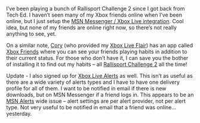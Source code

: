 I’ve been playing a bunch of Rallisport Challenge 2 since I got back
from Tech·Ed. I haven’t seen
many of my Xbox friends online when I’ve been online, but I just setup
the [MSN Messenger / Xbox Live
integration](http://www.xbox.com/en-us/live/about/features-messenger.htm).
Cool idea, but none of my friends are online right now, so there’s not
really anything to see, yet. 

On a similar note, [Cory](http://www.addressof.com/blog/) (who
provided my [Xbox Live
Flair](http://devhawk.net/themes/devhawk/images/gamertag.gif)) has an
app called [Xbox Friends](http://www.xboxfriends.com/xboxfriends.aspx)
where you can see your friends playing habits in addition to their
current status. For those who don’t have it, I can save you the bother
of installing it to find out my habits – all [Rallisport Challenge
2](http://www.xbox.com/en-us/rallisportchallenge2/default.htm) all the
time!

Update - I also signed up for [Xbox Live
Alerts](http://www.xbox.com/en-us/alerts/alertsintro.htm) as well. This
isn’t as useful as there are a wide variety of alerts types and I have
to have one delivery profile for all of them. I want to be notified in
email if there is new downloads, but on MSN Messenger if a friend logs
in. This appears to be an [MSN Alerts](http://alerts.msn.com) wide issue
– alert settings are per alert provider, not per alert type. Not very
useful to be notified in email that a friend was
online…yesterday.
